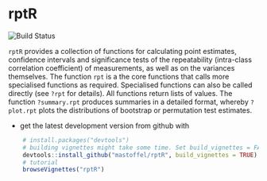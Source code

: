 <!-- README.md is generated from README.Rmd. Please edit that file -->
rptR
====

![Build Status](https://travis-ci.org/mastoffel/rptR.svg?branch=master)

`rptR` provides a collection of functions for calculating point estimates, confidence intervals and significance tests of the repeatability (intra-class correlation coefficient) of measurements, as well as on the variances themselves. The function `rpt` is a the core functions that calls more specialised functions as required. Specialised functions can also be called directly (see `?rpt` for details). All functions return lists of values. The function `?summary.rpt` produces summaries in a detailed format, whereby `?plot.rpt` plots the distributions of bootstrap or permutation test estimates.

-   get the latest development version from github with

``` r
    # install.packages("devtools")
    # building vignettes might take some time. Set build_vignettes = FALSE for a quick download.
    devtools::install_github("mastoffel/rptR", build_vignettes = TRUE)
    # tutorial
    browseVignettes("rptR")
```
